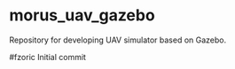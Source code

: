 # morus_uav_gazebo
Repository for developing UAV simulator based on Gazebo.

#fzoric
Initial commit
